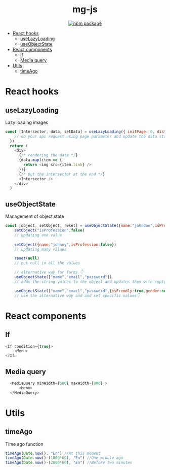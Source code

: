 <div align="center">
  <h1>mg-js</h1>
  <a href="https://www.npmjs.com/package/mg-js">
     <img src="https://img.shields.io/npm/v/mg-js.svg" alt="npm package" />
  </a>
</div>


- [React hooks](#react-hooks)
  - [useLazyLoading](#uselazyloading)
  - [useObjectState](#useobjectstate)
- [React components](#react-components)
  - [If](#if)
  - [Media query](#media-query)
- [Utils](#utils)
  - [timeAgo](#timeago)
# React hooks


## useLazyLoading

Lazy loading images

```js
const [Intersector, data, setData] = useLazyLoading({ initPage: 0, distance: "50px", targetPercent: 0.5 }, (page) => {
    // do your api request using page parameter and update the data state 
  })
  return (
    <div>
      {/* rendering the data */}
      {data.map(item => {
        return <img src={item.link} />
      })}
      {/* put the intersector at the end */}
      <Intersector />
    </div>
  )
```

## useObjectState

Management of object state

```js
const [object, setObject, reset] = useObjectState({name:"johndoe",isProfession:true})
    setObject("isProfession",false) 
    // updating one value
    
    setObject({name:"johnny",isProfession:false}) 
    // updating many values

    reset(null) 
    // put null in all the values

    // alternative way for forms 👇
    useObjectState(["name","email","password"])
    // adds the string values to the object and updates them with empty string

    useObjectState(["name","email","password",{isFrendly:true,gender:null}])
    // use the alternative way and and set specific values👇
```



# React components

## If

```js
<If condition={true}>
    <Menu>
</If>
```

## Media query

```js
  <MediaQuery minWidth={500} maxWidth={800} >
      <Menu>
  </MediaQuery>
```




# Utils

## timeAgo

Time ago function

```js
timeAgo(Date.now(), "En") //At this moment
timeAgo(Date.now()-(1000*60), "En") //One minute ago
timeAgo(Date.now()-(2000*60), "En") //Before two minutes
```
